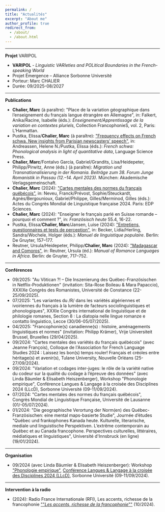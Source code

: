 ```yaml
---
permalink: /
title: "Actualités"
excerpt: "About me"
author_profile: true
redirect_from: 
  - /about/
  - /about.html
---
```


---
**Projet**
VARIPOL
* <b>VARIPOL</b> - <i>Linguistic VARIeties and POLitical Boundaries in the French-speaking World</i>
* Projet Émergence – Alliance Sorbonne Université
* Porteur: Marc CHALIER
* Durée: 09/2025-08/2027

---
**Publications**

* <b>Chalier, Marc</b> (à paraître): "Place de la variation géographique dans l’enseignement du français langue étrangère en Allemagne", in: Falkert, Anika/Racine, Isabelle (éds.): <i>Enseignement/Apprentissage de la variation en contextes pluriels</i>, Collection FrancophonieS, vol. 2, Paris: L’Harmattan.
* Pustka, Elissa/<b>Chalier, Marc</b> (à paraître): <a href="https://langsci-press.org/catalog/book/401">"Frequency effects on French schwa. New insights from Parisian newscasters’ speech"</a>, in: Andreassen, Helene N./Pustka, Elissa (éds.): <i>French schwa: Phonological analysis in light of quantitative data</i>, Language Science Press.
* <b>Chalier, Marc</b>/Fontalvo García, Gabriel/Grandits, Lisa/Heidepeter, Philipp/Pirwitz, Anne (éds.) (à paraître): <i>Migration und Transnationalisierung in der Romania. Beiträge zum 38. Forum Junge Romanistik in Passau (12.–14. April 2023)</i>. München: Akademische Verlagsgemeinschaft.
* <b>Chalier, Marc</b> (2024): <a href="https://www.shs-conferences.org/articles/shsconf/abs/2024/11/shsconf_cmlf2024_02002/shsconf_cmlf2024_02002.html">"Cartes mentales des normes du français québécois"</a>, in: Neveu, Franck/Prévost, Sophie/Steuckardt, Agnès/Bergounioux, Gabriel/Philippe, Gilles/Merminod, Gilles (éds.): Actes du Congrès Mondial de Linguistique française 2024. Paris: EDP Sciences.
* <b>Chalier, Marc</b> (2024): "Enseigner le français parlé en Suisse romande – pourquoi et comment ?", in: <i>Französisch heute</i> 55.4, 16-22.
* Pustka, Elissa/<b>Chalier, Marc</b>/Jansen, Luise (2024): <a href="https://www.degruyter.com/document/doi/10.1515/9783110489033-008/html">"Entretiens, questionnaires et tests de perception"</a>, in: Becker, Lidia/Herling, Sandra/Wochele, Holger (éds.): <i>Manuel de linguistique populaire</i>. Berlin: De Gruyter, 157–177.
* Reutner, Ursula/Heidepeter, Philipp/<b>Chalier, Marc</b> (2024): <a href="https://www.degruyter.com/document/doi/10.1515/9783110628869-032/html">"Madagascar and Comoros"</a>, in: Reutner, Ursula (éd.): <i>Manual of Romance Languages in Africa</i>. Berlin: de Gruyter, 717–752.

---
**Conférences**
* 09/2025: "Au Vôtican ?! – Die Inszenierung des Québec-Französischen in Netflix-Produktionen" (invitation: Sita-Rose Boileau & Mara Papaccio), XXXIXe Congrès des Romanistes, Université de Constance (22-25/09/2025).
* 07/2025: "Les variantes du /R/ dans les variétés algériennes et ivoiriennes du français à la lumière de facteurs sociolinguistiques et phonologiques", XXXIe Congrès international de linguistique et de philologie romanes, Section 8 : La diatopia nelle lingue romanze e contatto linguistico, Lecce (30/06-05/07/2025).
* 04/2025: "Francophonie(s) canadienne(s) : histoire, aménagements linguistiques et normes" (invitation: Philipp Krämer), Vrije Universiteit Brussel, Bruxelles (29/04/2025).
* 09/2024: "Cartes mentales des variétés du français québécois" (avec Jeanne François), Colloque de l'Association for French Language Studies 2024 : Laissez les bon(s) temps rouler! Français et créoles entre héritage(s) et avenir(s), Tulane University, Nouvelle Orléans (25-27/09/2024).
* 09/2024: "Variation et codages inter-juges: le rôle de la variété native du codeur sur la qualité du codage à l’épreuve des données" (avec Linda Bäumler & Elisabeth Heiszenberger), Workshop "Phonologie empirique", Conférence Langues & Langage à la croisée des Disciplines 2024 (LLcD), Sorbonne Université (09-11/09/2024).
* 07/2024: "Cartes mentales des normes du français québécois", Congrès Mondial de Linguistique Française, Université de Lausanne (01/-05/07/2024).
* 01/2024: "Die geographische Verortung der Norm(en) des Québec-Französischen: eine mental maps-basierte Studie", Journée d’études "Québec und frankophones Kanada heute. Kulturelle, literarische, mediale und linguistische Perspektiven. L’extrême contemporain au Québec et au Canada francophone. Perspectives culturelles, littéraires, médiatiques et linguistiques", Université d'Innsbruck (en ligne) (19/01/2024).

---
**Organisation**
* 09/2024 (avec Linda Bäumler & Elisabeth Heiszenberger):  Workshop <a href="https://llcd2024.sciencesconf.org/data/pages/WS_J.pdf">"Phonologie empirique"</a>, <a href="https://llcd2024.sciencesconf.org/">Conférence Langues & Langage à la croisée des Disciplines 2024 (LLcD)</a>, Sorbonne Université (09-11/09/2024).

---
**Intervention à la radio**
* (2024): Radio France Internationale (RFI), Les accents, richesse de la francophonie <a href="https://www.rfi.fr/fr/culture/20241004-marc-chalier-linguiste-il-y-a-autant-d-accents-que-de-locuteurs-francophones">""<i>Les accents, richesse de la francophonie</i>""</a> (10/2024).
